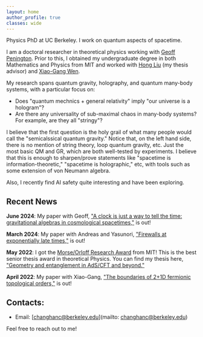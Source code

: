 ```yaml
---
layout: home
author_profile: true
classes: wide
---
```

Physics PhD at UC Berkeley. I work on quantum aspects of spacetime.

I am a doctoral researcher in theoretical physics working with [Geoff Penington](https://physics.berkeley.edu/people/faculty/geoff-penington). Prior to this, I obtained my undergraduate degree in both Mathematics and Physics from MIT and worked with [Hong Liu](https://physics.mit.edu/faculty/hong-liu/) (my thesis advisor) and [Xiao-Gang Wen](https://physics.mit.edu/faculty/xiao-gang-wen/).

My research spans quantum gravity, holography, and quantum many-body systems, with a particular focus on:
- Does "quantum mechnics + general relativity" imply "our universe is a hologram"?
- Are there any universality of sub-maximal chaos in many-body systems? For example, are they all "stringy"? 

I believe that the first question is the holy grail of what many people would call the "semicalssical quantum gravity." Notice that, on the left hand side, there is no mention of string theory, loop quantum gravity, etc. Just the most basic QM and GR, which are both well-tested by experiments. I believe that this is enough to sharpen/prove statements like "spacetime is information-theoretic," "spacetime is holographic," etc, with tools such as some extension of von Neumann algebra.

Also, I recently find AI safety quite interesting and have been exploring.



## Recent News

**June 2024**: My paper with Geoff, ["A clock is just a way to tell the time: gravitational algebras in cosmological spacetimes,"](https://arxiv.org/abs/2406.02116) is out!

**March 2024**: My paper with Andreas and Yasunori, ["Firewalls at exponentially late times,"](https://arxiv.org/abs/2403.07049) is out!

**May 2022**: I got the [Morse/Orloff Research Award](https://physics.mit.edu/academic-programs/student-awards/) from MIT! This is the best senior thesis award in theoretical Physics. You can find my thesis here, ["Geometry and entanglement in AdS/CFT and beyond."](https://inspirehep.net/files/c1b52950194cd41895084217803489d7)

**April 2022**: My paper with Xiao-Gang, ["The boundaries of 2+1D fermionic topological orders,"](https://arxiv.org/abs/2204.06589) is out!

## Contacts:
- Email: [changhanc@berkeley.edu](mailto: changhanc@berkeley.edu)
  
Feel free to reach out to me!


